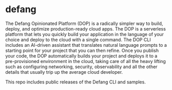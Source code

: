 # defang
The Defang Opinionated Platform (DOP) is a radically simpler way to build, deploy, and optimize production-ready cloud apps. The DOP is a serverless platform that lets you quickly build your application in the language of your choice and deploy to the cloud with a single command. The DOP CLI includes an AI-driven assistant that translates natural language prompts to a starting point for your project that you can then refine. Once you publish your code, the DOP automatically builds your project and deploys it to a pre-provisioned environment in the cloud, taking care of all the heavy lifting such as configuring networking, security, observability and all the other details that usually trip up the average cloud developer.

This repo includes public releases of the Defang CLI and samples.
